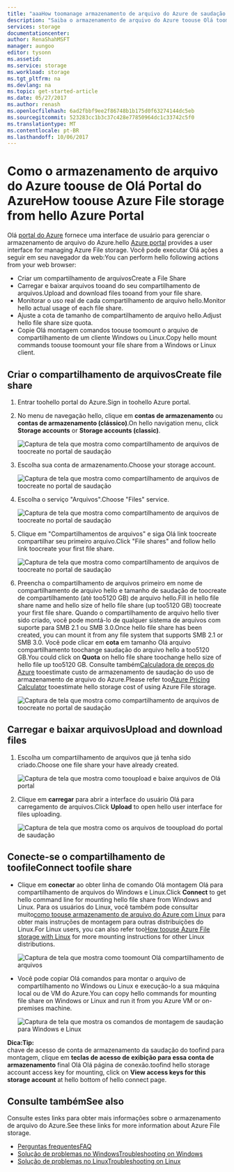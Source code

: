 ```yaml
---
title: "aaaHow toomanage armazenamento de arquivo do Azure de saudação portal do Azure | Microsoft Docs"
description: "Saiba o armazenamento de arquivo do Azure toouse Olá toomanage portal do Azure."
services: storage
documentationcenter: 
author: RenaShahMSFT
manager: aungoo
editor: tysonn
ms.assetid: 
ms.service: storage
ms.workload: storage
ms.tgt_pltfrm: na
ms.devlang: na
ms.topic: get-started-article
ms.date: 05/27/2017
ms.author: renash
ms.openlocfilehash: 6ad2fbbf9ee2f86748b1b175d0f63274144dc5eb
ms.sourcegitcommit: 523283cc1b3c37c428e77850964dc1c33742c5f0
ms.translationtype: MT
ms.contentlocale: pt-BR
ms.lasthandoff: 10/06/2017
---
```

# <a name="how-toouse-azure-file-storage-from-hello-azure-portal"></a><span data-ttu-id="f7803-103">Como o armazenamento de arquivo do Azure toouse de Olá Portal do Azure</span><span class="sxs-lookup"><span data-stu-id="f7803-103">How toouse Azure File storage from hello Azure Portal</span></span>
<span data-ttu-id="f7803-104">Olá [portal do Azure](https://portal.azure.com) fornece uma interface de usuário para gerenciar o armazenamento de arquivo do Azure.</span><span class="sxs-lookup"><span data-stu-id="f7803-104">hello [Azure portal](https://portal.azure.com) provides a user interface for managing Azure File storage.</span></span> <span data-ttu-id="f7803-105">Você pode executar Olá ações a seguir em seu navegador da web:</span><span class="sxs-lookup"><span data-stu-id="f7803-105">You can perform hello following actions from your web browser:</span></span>

* <span data-ttu-id="f7803-106">Criar um compartilhamento de arquivos</span><span class="sxs-lookup"><span data-stu-id="f7803-106">Create a File Share</span></span>
* <span data-ttu-id="f7803-107">Carregar e baixar arquivos tooand do seu compartilhamento de arquivos.</span><span class="sxs-lookup"><span data-stu-id="f7803-107">Upload and download files tooand from your file share.</span></span>
* <span data-ttu-id="f7803-108">Monitorar o uso real de cada compartilhamento de arquivo hello.</span><span class="sxs-lookup"><span data-stu-id="f7803-108">Monitor hello actual usage of each file share.</span></span>
* <span data-ttu-id="f7803-109">Ajuste a cota de tamanho de compartilhamento de arquivo hello.</span><span class="sxs-lookup"><span data-stu-id="f7803-109">Adjust hello file share size quota.</span></span>
* <span data-ttu-id="f7803-110">Copie Olá montagem comandos toouse toomount o arquivo de compartilhamento de um cliente Windows ou Linux.</span><span class="sxs-lookup"><span data-stu-id="f7803-110">Copy hello mount commands toouse toomount your file share from a Windows or Linux client.</span></span>

## <a name="create-file-share"></a><span data-ttu-id="f7803-111">Criar o compartilhamento de arquivos</span><span class="sxs-lookup"><span data-stu-id="f7803-111">Create file share</span></span>
1. <span data-ttu-id="f7803-112">Entrar toohello portal do Azure.</span><span class="sxs-lookup"><span data-stu-id="f7803-112">Sign in toohello Azure portal.</span></span>
2. <span data-ttu-id="f7803-113">No menu de navegação hello, clique em **contas de armazenamento** ou **contas de armazenamento (clássico)**.</span><span class="sxs-lookup"><span data-stu-id="f7803-113">On hello navigation menu, click **Storage accounts** or **Storage accounts (classic)**.</span></span>
    
    ![Captura de tela que mostra como compartilhamento de arquivos de toocreate no portal de saudação](./media/storage-how-to-use-files-portal/use-files-portal-create-file-share1.png)

3. <span data-ttu-id="f7803-115">Escolha sua conta de armazenamento.</span><span class="sxs-lookup"><span data-stu-id="f7803-115">Choose your storage account.</span></span>

    ![Captura de tela que mostra como compartilhamento de arquivos de toocreate no portal de saudação](./media/storage-how-to-use-files-portal/use-files-portal-create-file-share2.png)

4. <span data-ttu-id="f7803-117">Escolha o serviço "Arquivos".</span><span class="sxs-lookup"><span data-stu-id="f7803-117">Choose "Files" service.</span></span>

    ![Captura de tela que mostra como compartilhamento de arquivos de toocreate no portal de saudação](./media/storage-how-to-use-files-portal/use-files-portal-create-file-share3.png)

5. <span data-ttu-id="f7803-119">Clique em "Compartilhamentos de arquivos" e siga Olá link toocreate compartilhar seu primeiro arquivo.</span><span class="sxs-lookup"><span data-stu-id="f7803-119">Click "File shares" and follow hello link toocreate your first file share.</span></span>

    ![Captura de tela que mostra como compartilhamento de arquivos de toocreate no portal de saudação](./media/storage-how-to-use-files-portal/use-files-portal-create-file-share4.png)

6. <span data-ttu-id="f7803-121">Preencha o compartilhamento de arquivos primeiro em nome de compartilhamento de arquivo hello e tamanho de saudação de toocreate de compartilhamento (até too5120 GB) de arquivo hello.</span><span class="sxs-lookup"><span data-stu-id="f7803-121">Fill in hello file share name and hello size of hello file share (up too5120 GB) toocreate your first file share.</span></span> <span data-ttu-id="f7803-122">Quando o compartilhamento de arquivo hello tiver sido criado, você pode montá-lo de qualquer sistema de arquivos com suporte para SMB 2.1 ou SMB 3.0.</span><span class="sxs-lookup"><span data-stu-id="f7803-122">Once hello file share has been created, you can mount it from any file system that supports SMB 2.1 or SMB 3.0.</span></span> <span data-ttu-id="f7803-123">Você pode clicar em **cota** em tamanho Olá arquivo compartilhamento toochange saudação do arquivo hello a too5120 GB.</span><span class="sxs-lookup"><span data-stu-id="f7803-123">You could click on **Quota** on hello file share toochange hello size of hello file up too5120 GB.</span></span> <span data-ttu-id="f7803-124">Consulte também[Calculadora de preços do Azure](https://azure.microsoft.com/pricing/calculator/) tooestimate custo de armazenamento de saudação do uso de armazenamento de arquivo do Azure.</span><span class="sxs-lookup"><span data-stu-id="f7803-124">Please refer too[Azure Pricing Calculator](https://azure.microsoft.com/pricing/calculator/) tooestimate hello storage cost of using Azure File storage.</span></span>

    ![Captura de tela que mostra como compartilhamento de arquivos de toocreate no portal de saudação](./media/storage-how-to-use-files-portal/use-files-portal-create-file-share5.png)

## <a name="upload-and-download-files"></a><span data-ttu-id="f7803-126">Carregar e baixar arquivos</span><span class="sxs-lookup"><span data-stu-id="f7803-126">Upload and download files</span></span>
1. <span data-ttu-id="f7803-127">Escolha um compartilhamento de arquivos que já tenha sido criado.</span><span class="sxs-lookup"><span data-stu-id="f7803-127">Choose one file share your have already created.</span></span>

    ![Captura de tela que mostra como tooupload e baixe arquivos de Olá portal](./media/storage-how-to-use-files-portal/use-files-portal-upload-file1.png)

2. <span data-ttu-id="f7803-129">Clique em **carregar** para abrir a interface do usuário Olá para carregamento de arquivos.</span><span class="sxs-lookup"><span data-stu-id="f7803-129">Click **Upload** to open hello user interface for files uploading.</span></span>

    ![Captura de tela que mostra como os arquivos de tooupload do portal de saudação](./media/storage-how-to-use-files-portal/use-files-portal-upload-file2.png)

## <a name="connect-toofile-share"></a><span data-ttu-id="f7803-131">Conecte-se o compartilhamento de toofile</span><span class="sxs-lookup"><span data-stu-id="f7803-131">Connect toofile share</span></span>
-  <span data-ttu-id="f7803-132">Clique em **conectar** ao obter linha de comando Olá montagem Olá para compartilhamento de arquivos do Windows e Linux.</span><span class="sxs-lookup"><span data-stu-id="f7803-132">Click **Connect** to get hello command line for mounting hello file share from Windows and Linux.</span></span> <span data-ttu-id="f7803-133">Para os usuários do Linux, você também pode consultar muito[como toouse armazenamento de arquivo do Azure com Linux](../storage-how-to-use-files-linux.md) para obter mais instruções de montagem para outras distribuições do Linux.</span><span class="sxs-lookup"><span data-stu-id="f7803-133">For Linux users, you can also refer too[How toouse Azure File storage with Linux](../storage-how-to-use-files-linux.md) for more mounting instructions for other Linux distributions.</span></span>

    ![Captura de tela que mostra como toomount Olá compartilhamento de arquivos](./media/storage-how-to-use-files-portal/use-files-portal-connect.png)
-  <span data-ttu-id="f7803-135">Você pode copiar Olá comandos para montar o arquivo de compartilhamento no Windows ou Linux e execução-lo a sua máquina local ou de VM do Azure.</span><span class="sxs-lookup"><span data-stu-id="f7803-135">You can copy hello commands for mounting file share on Windows or Linux and run it from you Azure VM or on-premises machine.</span></span>

    ![Captura de tela que mostra os comandos de montagem de saudação para Windows e Linux](./media/storage-how-to-use-files-portal/use-files-portal-show-mount-commands.png)

<span data-ttu-id="f7803-137">**Dica:**</span><span class="sxs-lookup"><span data-stu-id="f7803-137">**Tip:**</span></span>  
<span data-ttu-id="f7803-138">chave de acesso de conta de armazenamento da saudação do toofind para montagem, clique em **teclas de acesso de exibição para essa conta de armazenamento** final Olá Olá página de conexão.</span><span class="sxs-lookup"><span data-stu-id="f7803-138">toofind hello storage account access key for mounting, click on **View access keys for this storage account** at hello bottom of hello connect page.</span></span>

## <a name="see-also"></a><span data-ttu-id="f7803-139">Consulte também</span><span class="sxs-lookup"><span data-stu-id="f7803-139">See also</span></span>
<span data-ttu-id="f7803-140">Consulte estes links para obter mais informações sobre o armazenamento de arquivo do Azure.</span><span class="sxs-lookup"><span data-stu-id="f7803-140">See these links for more information about Azure File storage.</span></span>

* [<span data-ttu-id="f7803-141">Perguntas frequentes</span><span class="sxs-lookup"><span data-stu-id="f7803-141">FAQ</span></span>](../storage-files-faq.md)
* [<span data-ttu-id="f7803-142">Solução de problemas no Windows</span><span class="sxs-lookup"><span data-stu-id="f7803-142">Troubleshooting on Windows</span></span>](storage-troubleshoot-windows-file-connection-problems.md)      
* [<span data-ttu-id="f7803-143">Solução de problemas no Linux</span><span class="sxs-lookup"><span data-stu-id="f7803-143">Troubleshooting on Linux</span></span>](storage-troubleshoot-linux-file-connection-problems.md)    